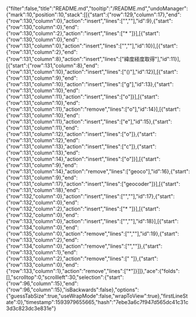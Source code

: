{"filter":false,"title":"README.md","tooltip":"/README.md","undoManager":{"mark":10,"position":10,"stack":[[{"start":{"row":129,"column":17},"end":{"row":130,"column":0},"action":"insert","lines":["",""],"id":9},{"start":{"row":130,"column":0},"end":{"row":130,"column":2},"action":"insert","lines":["* "]}],[{"start":{"row":130,"column":0},"end":{"row":131,"column":0},"action":"insert","lines":["",""],"id":10}],[{"start":{"row":131,"column":2},"end":{"row":131,"column":8},"action":"insert","lines":["緯度経度取得"],"id":11}],[{"start":{"row":131,"column":8},"end":{"row":131,"column":10},"action":"insert","lines":["()"],"id":12}],[{"start":{"row":131,"column":9},"end":{"row":131,"column":10},"action":"insert","lines":["g"],"id":13},{"start":{"row":131,"column":10},"end":{"row":131,"column":11},"action":"insert","lines":["o"]}],[{"start":{"row":131,"column":10},"end":{"row":131,"column":11},"action":"remove","lines":["o"],"id":14}],[{"start":{"row":131,"column":10},"end":{"row":131,"column":11},"action":"insert","lines":["e"],"id":15},{"start":{"row":131,"column":11},"end":{"row":131,"column":12},"action":"insert","lines":["o"]},{"start":{"row":131,"column":12},"end":{"row":131,"column":13},"action":"insert","lines":["c"]},{"start":{"row":131,"column":13},"end":{"row":131,"column":14},"action":"insert","lines":["o"]}],[{"start":{"row":131,"column":9},"end":{"row":131,"column":14},"action":"remove","lines":["geoco"],"id":16},{"start":{"row":131,"column":9},"end":{"row":131,"column":17},"action":"insert","lines":["geocoder"]}],[{"start":{"row":131,"column":18},"end":{"row":132,"column":0},"action":"insert","lines":["",""],"id":17},{"start":{"row":132,"column":0},"end":{"row":132,"column":2},"action":"insert","lines":["* "]}],[{"start":{"row":132,"column":0},"end":{"row":133,"column":0},"action":"insert","lines":["",""],"id":18}],[{"start":{"row":134,"column":0},"end":{"row":135,"column":0},"action":"remove","lines":["",""],"id":19},{"start":{"row":133,"column":2},"end":{"row":134,"column":0},"action":"remove","lines":["",""]},{"start":{"row":133,"column":1},"end":{"row":133,"column":2},"action":"remove","lines":[" "]},{"start":{"row":133,"column":0},"end":{"row":133,"column":1},"action":"remove","lines":["*"]}]]},"ace":{"folds":[],"scrolltop":0,"scrollleft":30,"selection":{"start":{"row":96,"column":15},"end":{"row":96,"column":15},"isBackwards":false},"options":{"guessTabSize":true,"useWrapMode":false,"wrapToView":true},"firstLineState":0},"timestamp":1593979655665,"hash":"7ebe3a6c7f947d565dc41c31c3d3c823dc3e831e"}